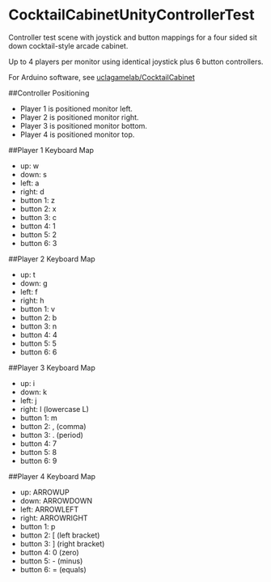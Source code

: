 CocktailCabinetUnityControllerTest
==================================

Controller test scene with joystick and button mappings for a four sided sit down cocktail-style arcade cabinet.

Up to 4 players per monitor using identical joystick plus 6 button controllers.

For Arduino software, see [uclagamelab/CocktailCabinet](https://github.com/uclagamelab/CocktailCabinet)


##Controller Positioning
- Player 1 is positioned monitor left.
- Player 2 is positioned monitor right.
- Player 3 is positioned monitor bottom.
- Player 4 is positioned monitor top.

##Player 1 Keyboard Map
- up: w
- down: s
- left: a
- right: d
- button 1: z
- button 2: x
- button 3: c
- button 4: 1
- button 5: 2
- button 6: 3

##Player 2 Keyboard Map
- up: t
- down: g
- left: f
- right: h
- button 1: v
- button 2: b
- button 3: n
- button 4: 4
- button 5: 5
- button 6: 6

##Player 3 Keyboard Map
- up: i
- down: k
- left: j
- right: l (lowercase L)
- button 1: m
- button 2: , (comma)
- button 3: . (period)
- button 4: 7
- button 5: 8
- button 6: 9

##Player 4 Keyboard Map
- up: ARROWUP
- down: ARROWDOWN
- left: ARROWLEFT
- right: ARROWRIGHT
- button 1: p
- button 2: [ (left bracket)
- button 3: ] (right bracket)
- button 4: 0 (zero)
- button 5: - (minus)
- button 6: = (equals)

